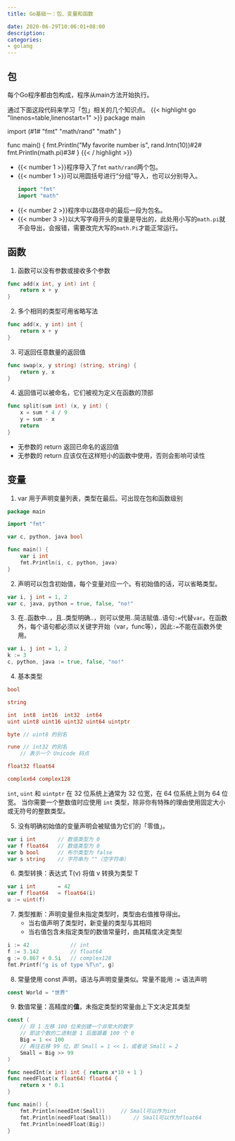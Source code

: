 ```yaml
---
title: Go基础一：包、变量和函数

date: 2020-06-29T10:06:01+08:00
description: 
categories:
- golang
---
```


## 包

每个Go程序都由包构成，程序从main方法开始执行。

通过下面这段代码来学习「包」相关的几个知识点。
{{< highlight go "linenos=table,linenostart=1" >}}
package main

import (#1#
  "fmt"
  "math/rand"
  "math"
)

func main() {
  fmt.Println("My favorite number is", rand.Intn(10))#2#
  fmt.Println(math.pi)#3#
}
{{< / highlight >}}

- {{< number 1 >}}程序导入了`fmt` `math/rand`两个包。
- {{< number 1 >}}可以用圆括号进行“分组”导入，也可以分别导入。
    ```go
    import "fmt"
    import "math"
    ```
- {{< number 2 >}}程序中以路径中的最后一段为包名。
- {{< number 3 >}}以大写字母开头的变量是导出的，此处用小写的`math.pi`就不会导出，会报错，需要改完大写的`math.Pi`才能正常运行。

## 函数

1. 函数可以没有参数或接收多个参数
```go
func add(x int, y int) int {
	return x + y
}
```

2. 多个相同的类型可用省略写法
```go
func add(x, y int) int {
	return x + y
}
```

3. 可返回任意数量的返回值
```go
func swap(x, y string) (string, string) {
	return y, x
}
```

4. 返回值可以被命名，它们被视为定义在函数的顶部
```go
func split(sum int) (x, y int) {
	x = sum * 4 / 9
	y = sum - x
	return
}
```
- 无参数的 return 返回已命名的返回值
- 无参数的 return 应该仅在这样短小的函数中使用，否则会影响可读性

## 变量

1. var 用于声明变量列表，类型在最后。可出现在包和函数级别
```go
package main

import "fmt"

var c, python, java bool

func main() {
	var i int
	fmt.Println(i, c, python, java)
}
```

2. 声明可以包含初始值，每个变量对应一个。有初始值的话，可以省略类型。
```go
var i, j int = 1, 2
var c, java, python = true, false, "no!"
```

3. 在..函数中..，且..类型明确..，则可以使用..简洁赋值..语句`:=`代替`var`。在函数外，每个语句都必须以关键字开始（var，func等），因此`:=`不能在函数外使用。
```go
var i, j int = 1, 2
k := 3
c, python, java := true, false, "no!"
```

4. 基本类型
```go
bool

string

int  int8  int16  int32  int64
uint uint8 uint16 uint32 uint64 uintptr

byte // uint8 的别名

rune // int32 的别名
    // 表示一个 Unicode 码点

float32 float64

complex64 complex128
```
`int`, `uint` 和 `uintptr` 在 32 位系统上通常为 32 位宽，在 64 位系统上则为 64 位宽。 当你需要一个整数值时应使用 `int` 类型，除非你有特殊的理由使用固定大小或无符号的整数类型。

5. 没有明确初始值的变量声明会被赋值为它们的「零值」。
```go
var i int		// 数值类型为 0
var f float64	// 数值类型为 0
var b bool		// 布尔类型为 false
var s string	// 字符串为 ""（空字符串）
```

6. 类型转换：表达式 T(v) 将值 v 转换为类型 T
```go
var i int		= 42
var f float64	= float64(i)
u := uint(f)
```

7. 类型推断：声明变量但未指定类型时，类型由右值推导得出。
    - 当右值声明了类型时，新变量的类型与其相同
    - 当右值包含未指定类型的数值常量时，由其精度决定类型
```go
i := 42				// int
f := 3.142			// float64
g := 0.867 + 0.5i	// complex128
fmt.Printf("g is of type %T\n", g)
```

8. 常量使用 const 声明，语法与声明变量类似。常量不能用 := 语法声明
```go
const World = "世界"
```

9. 数值常量：高精度的**值**，未指定类型的常量由上下文决定其类型
```go
const (
	// 将 1 左移 100 位来创建一个非常大的数字
	// 即这个数的二进制是 1 后面跟着 100 个 0
	Big = 1 << 100
	// 再往右移 99 位，即 Small = 1 << 1，或者说 Small = 2
	Small = Big >> 99
)

func needInt(x int) int { return x*10 + 1 }
func needFloat(x float64) float64 {
	return x * 0.1
}

func main() {
	fmt.Println(needInt(Small))		// Small可以作为int
	fmt.Println(needFloat(Small))		// Small可以作为float64
	fmt.Println(needFloat(Big))
}
```